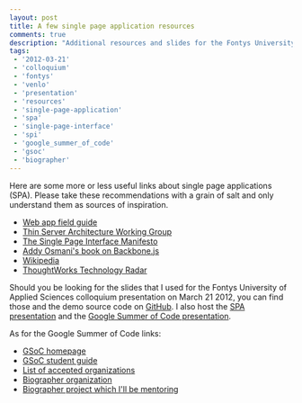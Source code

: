 ```yaml
---
layout: post
title: A few single page application resources
comments: true
description: "Additional resources and slides for the Fontys University of Applied Sciences Single Page Application colloquium presentation (21 March 2012)."
tags:
 - '2012-03-21'
 - 'colloquium'
 - 'fontys'
 - 'venlo'
 - 'presentation'
 - 'resources'
 - 'single-page-application'
 - 'spa'
 - 'single-page-interface'
 - 'spi'
 - 'google_summer_of_code'
 - 'gsoc'
 - 'biographer'
---
```


Here are some more or less useful links about single page applications (SPA).
Please take these recommendations with a grain of salt and only understand them
as sources of inspiration.

 - [Web app field guide](http://www.html5rocks.com/webappfieldguide/toc/index/)
 - [Thin Server Architecture Working Group](https://sites.google.com/a/thinserverarchitecture.com/home/)
 - [The Single Page Interface Manifesto](http://itsnat.sourceforge.net/php/spim/spi_manifesto_en.php)
 - [Addy Osmani's book on Backbone.js](https://github.com/addyosmani/backbone-fundamentals)
 - [Wikipedia](http://en.wikipedia.org/wiki/Single-page_application)
 - [ThoughtWorks Technology Radar](http://www.thoughtworks.com/radar/)

Should you be looking for the slides that I used for the Fontys University of
Applied Sciences colloquium presentation on March 21 2012, you can find those
and the demo source code on [GitHub](https://github.com/bripkens/spa-presentation).
I also host the [SPA presentation](http://blog.bripkens.de/files/presentations/spa)
and the [Google Summer of Code presentation](http://blog.bripkens.de/files/presentations/gsoc_2012.pdf).

As for the Google Summer of Code links:

 - [GSoC homepage](http://www.google-melange.com/)
 - [GSoC student guide](http://www.booki.cc/gsocstudentguide/)
 - [List of accepted organizations](http://www.google-melange.com/gsoc/accepted_orgs/google/gsoc2012)
 - [Biographer organization](http://www.google-melange.com/gsoc/org/google/gsoc2012/biographer)
 - [Biographer project which I'll be mentoring](http://gsoc12.biographer.googlecode.com/hg/pad.html)